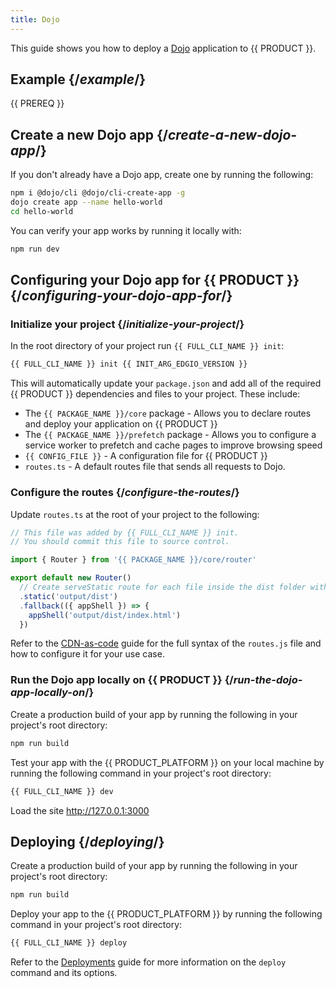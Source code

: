 ```yaml
---
title: Dojo
---
```


This guide shows you how to deploy a [Dojo](https://dojo.io/) application to {{ PRODUCT }}.

## Example {/*example*/}

<ExampleButtons
  title="Dojo"
  siteUrl="https://edgio-community-examples-dojo-live.layer0-limelight.link/"
  repoUrl="https://github.com/edgio-docs/edgio-dojo-example" 
  deployFromRepo />

{{ PREREQ }}

## Create a new Dojo app {/*create-a-new-dojo-app*/}

If you don't already have a Dojo app, create one by running the following:

```bash
npm i @dojo/cli @dojo/cli-create-app -g
dojo create app --name hello-world
cd hello-world
```

You can verify your app works by running it locally with:

```bash
npm run dev
```

## Configuring your Dojo app for {{ PRODUCT }} {/*configuring-your-dojo-app-for*/}

### Initialize your project {/*initialize-your-project*/}

In the root directory of your project run `{{ FULL_CLI_NAME }} init`:

```bash
{{ FULL_CLI_NAME }} init {{ INIT_ARG_EDGIO_VERSION }}
```

This will automatically update your `package.json` and add all of the required {{ PRODUCT }} dependencies and files to your project. These include:

- The `{{ PACKAGE_NAME }}/core` package - Allows you to declare routes and deploy your application on {{ PRODUCT }}
- The `{{ PACKAGE_NAME }}/prefetch` package - Allows you to configure a service worker to prefetch and cache pages to improve browsing speed
- `{{ CONFIG_FILE }}` - A configuration file for {{ PRODUCT }}
- `routes.ts` - A default routes file that sends all requests to Dojo.

### Configure the routes {/*configure-the-routes*/}

Update `routes.ts` at the root of your project to the following:

```js
// This file was added by {{ FULL_CLI_NAME }} init.
// You should commit this file to source control.

import { Router } from '{{ PACKAGE_NAME }}/core/router'

export default new Router()
  // Create serveStatic route for each file inside the dist folder with a cache-control header of 's-maxage=315360000'
  .static('output/dist')
  .fallback(({ appShell }) => {
    appShell('output/dist/index.html')
  })
```

Refer to the [CDN-as-code](/guides/performance/cdn_as_code) guide for the full syntax of the `routes.js` file and how to configure it for your use case.

### Run the Dojo app locally on {{ PRODUCT }} {/*run-the-dojo-app-locally-on*/}

Create a production build of your app by running the following in your project's root directory:

```bash
npm run build
```

Test your app with the {{ PRODUCT_PLATFORM }} on your local machine by running the following command in your project's root directory:

```bash
{{ FULL_CLI_NAME }} dev
```

Load the site http://127.0.0.1:3000

## Deploying {/*deploying*/}

Create a production build of your app by running the following in your project's root directory:

```bash
npm run build
```

Deploy your app to the {{ PRODUCT_PLATFORM }} by running the following command in your project's root directory:

```bash
{{ FULL_CLI_NAME }} deploy
```

Refer to the [Deployments](/guides/basics/deployments) guide for more information on the `deploy` command and its options.
